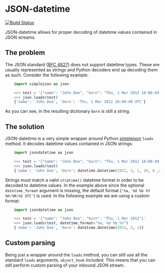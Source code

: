 # JSON-datetime
[![Build Status](https://secure.travis-ci.org/nicolaiarocci/json-datetime.png?branch=master)](http://travis-ci.org/[YOUR_GITHUB_USERNAME]/[YOUR_PROJECT_NAME])

JSON-datetime allows for proper decoding of datetime values contained in JSON
streams.

## The problem
The JSON standard ([RFC 4627](http://www.ietf.org/rfc/rfc4627.txt)) does not
support datetime types. These are usually represented as strings and Python 
decoders end up decoding them as such. Consider the following example:
```python
    import simplejson as json

    >>> test = '{"name": "John Doe", "born": "Thu, 1 Mar 2012 10:00:49 UTC"}'
    >>> json.loads(test)
    {'name': 'John Doe', 'born': 'Thu, 1 Mar 2012 10:00:49 UTC'} 
```
As you can see, in the resulting dictionary `born` is still a string.

## The solution
JSON-datetime is a very simple wrapper around Python
[simplejson](http://simplejson.readthedocs.org/en/latest/index.html#) `loads`
method. It decodes datetime values contained in JSON strings: 

```python
    import jsondatetime as json

    >>> test = '{"name": "John Doe", "born": "Thu, 1 Mar 2012 10:00:49 UTC"}'
    >>> json.loads(test)
    {'name': 'John Doe', 'born': datetime.datetime(2012, 3, 1, 10, 0 ,49)}
```
Strings must match a valid `strptime()` datetime format in order to
be decoded to datetime values. In the example above since the optional
`datetime_format` argument is missing, the default format (`'%a, %d %b %Y
%H:%M:%S UTC'`) is used. In the following example we are using a custom format:
```python
    import jsondatetime as json

    >>> test = '{"name": "John Doe", "born": "Thu, 1 Mar 2012"}'
    >>> json.loads(test, datetime_format="%a, %d %b %Y")
    {'name': 'John Doe', 'born': datetime.datetime(2012, 3, 1)}
```

## Custom parsing
Being just a wrapper around the `loads` method, you can still use all the standard
`loads` arguments, `object_hook` included. This means that you can still
perform custom parsing of your inbound JSON stream.
